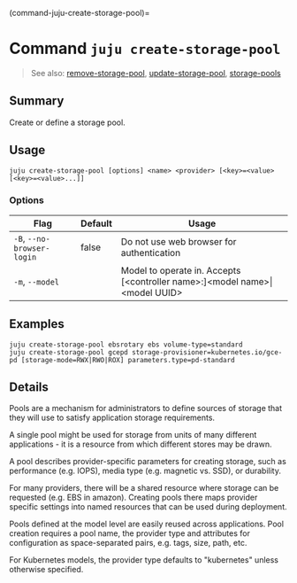 (command-juju-create-storage-pool)=
# Command `juju create-storage-pool`
> See also: [remove-storage-pool](#remove-storage-pool), [update-storage-pool](#update-storage-pool), [storage-pools](#storage-pools)

## Summary
Create or define a storage pool.

## Usage
```juju create-storage-pool [options] <name> <provider> [<key>=<value> [<key>=<value>...]]```

### Options
| Flag | Default | Usage |
| --- | --- | --- |
| `-B`, `--no-browser-login` | false | Do not use web browser for authentication |
| `-m`, `--model` |  | Model to operate in. Accepts [&lt;controller name&gt;:]&lt;model name&gt;&#x7c;&lt;model UUID&gt; |

## Examples

    juju create-storage-pool ebsrotary ebs volume-type=standard
    juju create-storage-pool gcepd storage-provisioner=kubernetes.io/gce-pd [storage-mode=RWX|RWO|ROX] parameters.type=pd-standard



## Details

Pools are a mechanism for administrators to define sources of storage that
they will use to satisfy application storage requirements.

A single pool might be used for storage from units of many different applications -
it is a resource from which different stores may be drawn.

A pool describes provider-specific parameters for creating storage,
such as performance (e.g. IOPS), media type (e.g. magnetic vs. SSD),
or durability.

For many providers, there will be a shared resource
where storage can be requested (e.g. EBS in amazon).
Creating pools there maps provider specific settings
into named resources that can be used during deployment.

Pools defined at the model level are easily reused across applications.
Pool creation requires a pool name, the provider type and attributes for
configuration as space-separated pairs, e.g. tags, size, path, etc.

For Kubernetes models, the provider type defaults to "kubernetes"
unless otherwise specified.